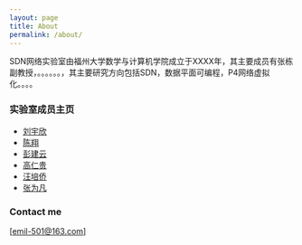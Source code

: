 ```yaml
---
layout: page
title: About
permalink: /about/
---
```


SDN网络实验室由福州大学数学与计算机学院成立于XXXX年，其主要成员有张栋副教授，。。。。。。，其主要研究方向包括SDN，数据平面可编程，P4网络虚拟化。。。。

### 实验室成员主页
- [刘宇欣](https://yuxinliu.github.io)
- [陈翔](https://wasdns.github.io/Hall-of-Fame/)
- [彭建云](https://sstriver.github.io/sdnlab)
- [高仁贵](https://grglym.github.io/)
- [汪培侨](https://peiqiaoWang.github.io/person_introduction/)
- [张为凡](https://keepthebeats.github.io/)


### Contact me

[emil-501@163.com]

